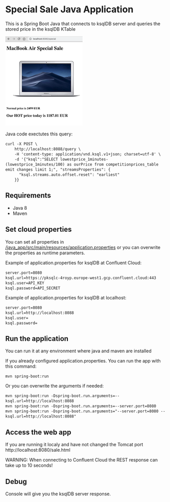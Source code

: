 # Special Sale Java Application 
This is a Spring Boot Java that connects to ksqlDB server and queries the stored price in the ksqlDB KTable 

![Application Screenshot](/java_app/specialSaleApp.png)

Java code exectutes this query:
```
curl -X POST \
    http://localhost:8088/query \
    -H 'content-type: application/vnd.ksql.v1+json; charset=utf-8' \
    -d '{"ksql":"SELECT lowestprice_1minutes-(lowestprice_1minutes/100) as ourPrice from competitionprices_table emit changes limit 1;", "streamsProperties": {
      "ksql.streams.auto.offset.reset": "earliest"
    }}
```

## Requirements
  * Java 8
  * Maven

## Set cloud properties
You can set all properties in [/java_app/src/main/resources/application.properties](/java_app/src/main/resources/application.properties) or you can overwrite the properties as runtime parameters.

Example of application.properties for ksqlDB at Confluent Cloud:
```
server.port=8080
ksql.url=https://pksqlc-4royp.europe-west1.gcp.confluent.cloud:443
ksql.user=API_KEY
ksql.password=API_SECRET
```

Example of application.properties for ksqlDB at localhost:
```
server.port=8080
ksql.url=http://localhost:8088
ksql.user=
ksql.password=
```

## Run the application
You can run it at any environment where java and maven are installed

If you already configured application.properties. You can run the app with this command:
```
mvn spring-boot:run
```

Or you can overwrite the arguments if needed:
```
mvn spring-boot:run -Dspring-boot.run.arguments=--ksql.url=http://localhost:8088
mvn spring-boot:run -Dspring-boot.run.arguments=--server.port=8080
mvn spring-boot:run -Dspring-boot.run.arguments="--server.port=8080 --ksql.url=http://localhost:8088"
```

## Access the web app
If you are running it localy and have not changed the Tomcat port http://localhost:8080/sale.html

WARNING: When connecting to Confluent Cloud the REST response can take up to 10 seconds!

## Debug
Console will give you the ksqlDB server response.

